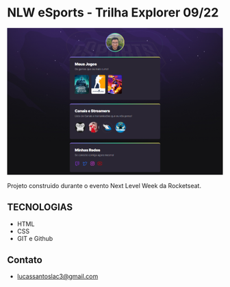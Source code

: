 # NLW eSports - Trilha Explorer 09/22

![preview](./.github/preview.png)

Projeto construido durante o evento Next Level Week da Rocketseat.

## TECNOLOGIAS

- HTML
- CSS
- GIT e Github

## Contato

- lucassantoslac3@gmail.com